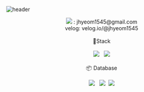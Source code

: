 ![header](https://capsule-render.vercel.app/api?type=wave&&color=auto&height=300&section=header&text=Welcome&fontSize=90)

<div align='center'>
  <img src="https://img.shields.io/badge/Gmail-EA4335?style=for-the-badge&logo=Gmail&logoColor=white"> : jhyeom1545@gmail.com<br>
velog: velog.io/@jhyeom1545
</div>
<br>



<div align='center'> 🔧Stack<br><br>
  <img src="https://img.shields.io/badge/JavaScript-F7DF1E?style=for-the-badge&logo=JavaScript&logoColor=black">&nbsp&nbsp <img src="https://img.shields.io/badge/TypeScript-3178C6?style=for-the-badge&logo=TypeScript&logoColor=white"></div><br>

<div align='center'> 📦 Database<br><br>
<img src="https://img.shields.io/badge/MySQL-4479A1?style=for-the-badge&logo=MySQL&logoColor=white">&nbsp&nbsp <img src="https://img.shields.io/badge/MongoDB-47A248?style=for-the-badge&logo=MongoDB&logoColor=white">&nbsp&nbsp<img src="https://img.shields.io/badge/Redis-DC382D?style=for-the-badge&logo=Redis&logoColor=white">
  
  



